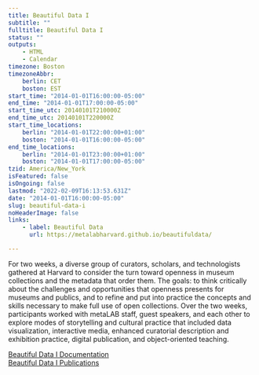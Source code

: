 ```yaml
---
title: Beautiful Data I
subtitle: ""
fulltitle: Beautiful Data I
status: ""
outputs:
    - HTML
    - Calendar
timezone: Boston
timezoneAbbr:
    berlin: CET
    boston: EST
start_time: "2014-01-01T16:00:00-05:00"
end_time: "2014-01-01T17:00:00-05:00"
start_time_utc: 20140101T210000Z
end_time_utc: 20140101T220000Z
start_time_locations:
    berlin: "2014-01-01T22:00:00+01:00"
    boston: "2014-01-01T16:00:00-05:00"
end_time_locations:
    berlin: "2014-01-01T23:00:00+01:00"
    boston: "2014-01-01T17:00:00-05:00"
tzid: America/New_York
isFeatured: false
isOngoing: false
lastmod: "2022-02-09T16:13:53.631Z"
date: "2014-01-01T16:00:00-05:00"
slug: beautiful-data-i
noHeaderImage: false
links:
    - label: Beautiful Data
      url: https://metalabharvard.github.io/beautifuldata/

---
```

For two weeks, a diverse group of curators, scholars, and technologists gathered at Harvard to consider the turn toward openness in museum collections and the metadata that order them. The goals: to think critically about the challenges and opportunities that openness presents for museums and publics, and to refine and put into practice the concepts and skills necessary to make full use of open collections. Over the two weeks, participants worked with metaLAB staff, guest speakers, and each other to explore modes of storytelling and cultural practice that included data visualization, interactive media, enhanced curatorial description and exhibition practice, digital publication, and object-oriented teaching.

[Beautiful Data I Documentation](http://metalabharvard.github.io/beautifuldata/2014)<br />
[Beautiful Data I Publications](https://metalabharvard.github.io/beautifuldata/2014/publications.html)
